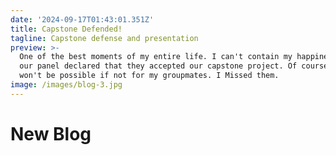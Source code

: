 ```yaml
---
date: '2024-09-17T01:43:01.351Z'
title: Capstone Defended!
tagline: Capstone defense and presentation
preview: >-
  One of the best moments of my entire life. I can't contain my happiness when
  our panel declared that they accepted our capstone project. Of course, this
  won't be possible if not for my groupmates. I Missed them.
image: /images/blog-3.jpg
---
```

# New Blog
